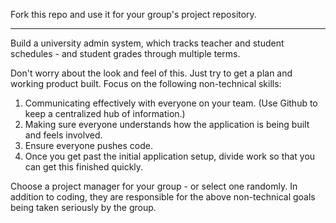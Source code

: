 Fork this repo and use it for your group's project repository.

---

Build a university admin system, which tracks teacher and student schedules - and student grades through multiple terms.

Don't worry about the look and feel of this. Just try to get a plan and working product built. Focus on the following non-technical skills:

1. Communicating effectively with everyone on your team. (Use Github to keep a centralized hub of information.)
2. Making sure everyone understands how the application is being built and feels involved.
3. Ensure everyone pushes code.
4. Once you get past the initial application setup, divide work so that you can get this finished quickly.

Choose a project manager for your group - or select one randomly. In addition to coding, they are responsible for the above non-technical goals being taken seriously by the group.
